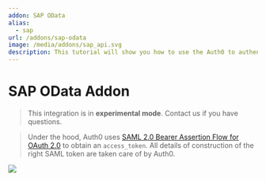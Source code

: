 ```yaml
---
addon: SAP OData
alias:
  - sap
url: /addons/sap-odata  
image: /media/addons/sap_api.svg
description: This tutorial will show you how to use the Auth0 to authenticate and authorize your SAP OData services.
---
```


# SAP OData Addon 

> This integration is in __experimental mode__. Contact us if you have questions.

> Under the hood, Auth0 uses [SAML 2.0 Bearer Assertion Flow for OAuth 2.0](http://help.sap.com/saphelp_nw74/helpdata/en/12/41087770d9441682e3e02958997846/content.htm) to obtain an `access_token`. All details of construction of the right SAML token are taken care of by Auth0.

![](/media/articles/server-apis/sap-data-flow.png)
